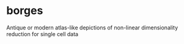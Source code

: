 # borges
Antique or modern atlas-like depictions of non-linear dimensionality reduction for single cell data
